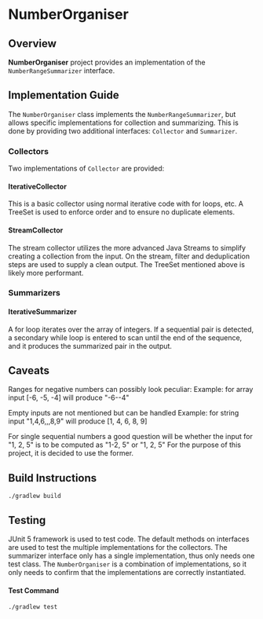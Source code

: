 # NumberOrganiser
## Overview
**NumberOrganiser** project provides an implementation of the `NumberRangeSummarizer` interface.
## Implementation Guide
The `NumberOrganiser` class implements the `NumberRangeSummarizer`, but allows specific implementations for collection and summarizing.
This is done by providing two additional interfaces: `Collector` and `Summarizer`.
### Collectors
Two implementations of `Collector` are provided:
#### IterativeCollector
This is a basic collector using normal iterative code with for loops, etc.
A TreeSet is used to enforce order and to ensure no duplicate elements.
#### StreamCollector
The stream collector utilizes the more advanced Java Streams to simplify creating a collection from the input.
On the stream, filter and deduplication steps are used to supply a clean output.
The TreeSet mentioned above is likely more performant. 
### Summarizers 

#### IterativeSummarizer
A for loop iterates over the array of integers. 
If a sequential pair is detected, a secondary while loop is entered to scan until the end of the sequence, and it produces the summarized pair in the output.

## Caveats

Ranges for negative numbers can possibly look peculiar:
Example: for array input [-6, -5, -4] will produce "-6--4"

Empty inputs are not mentioned but can be handled
Example: for string input "1,4,6,,,8,9" will produce [1, 4, 6, 8, 9]

For single sequential numbers a good question will be whether the input for "1, 2, 5" is to be computed as "1-2, 5" or "1, 2, 5"
For the purpose of this project, it is decided to use the former. 

## Build Instructions
`./gradlew build`

## Testing
JUnit 5 framework is used to test code.
The default methods on interfaces are used to test the multiple implementations for the collectors.
The summarizer interface only has a single implementation, thus only needs one test class.
The `NumberOrganiser` is a combination of implementations, so it only needs to confirm that the implementations are correctly instantiated.

#### Test Command
`./gradlew test`